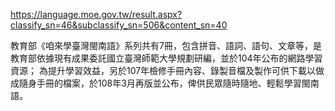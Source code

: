 https://language.moe.gov.tw/result.aspx?classify_sn=46&subclassify_sn=506&content_sn=40

教育部《咱來學臺灣閩南語》系列共有7冊，包含拼音、語詞、語句、文章等，是教育部依據現有成果委託國立臺灣師範大學規劃研編，並於104年公布的網路學習資源；
為提升學習效益，另於107年檢修手冊內容、錄製音檔及製作可供下載以做成隨身手冊的檔案，於108年3月再版並公布，俾供民眾隨時隨地、輕鬆學習閩南語。
